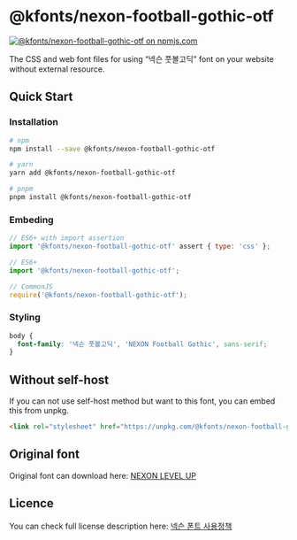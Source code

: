 # @kfonts/nexon-football-gothic-otf

[![@kfonts/nexon-football-gothic-otf on npmjs.com](https://img.shields.io/npm/v/%40kfonts%2Fnexon-football-gothic-otf)](https://www.npmjs.com/package/@kfonts/nexon-football-gothic-otf)

The CSS and web font files for using &OpenCurlyDoubleQuote;넥슨 풋볼고딕&CloseCurlyDoubleQuote; font on your website without external resource.

## Quick Start

### Installation

```sh
# npm
npm install --save @kfonts/nexon-football-gothic-otf

# yarn
yarn add @kfonts/nexon-football-gothic-otf

# pnpm
pnpm install @kfonts/nexon-football-gothic-otf
```

### Embeding

```js
// ES6+ with import assertion
import '@kfonts/nexon-football-gothic-otf' assert { type: 'css' };

// ES6+
import '@kfonts/nexon-football-gothic-otf';

// CommonJS
require('@kfonts/nexon-football-gothic-otf');
```

### Styling

```css
body {
  font-family: '넥슨 풋볼고딕', 'NEXON Football Gothic', sans-serif;
}
```

## Without self-host

If you can not use self-host method but want to this font, you can embed this from unpkg.

```html
<link rel="stylesheet" href="https://unpkg.com/@kfonts/nexon-football-gothic-otf/index.css" />
```

## Original font

Original font can download here: [NEXON LEVEL UP](https://levelup.nexon.com/index.html)

## Licence

You can check full license description here: [넥슨 폰트 사용정책](https://levelup.nexon.com/index.html#policy)
